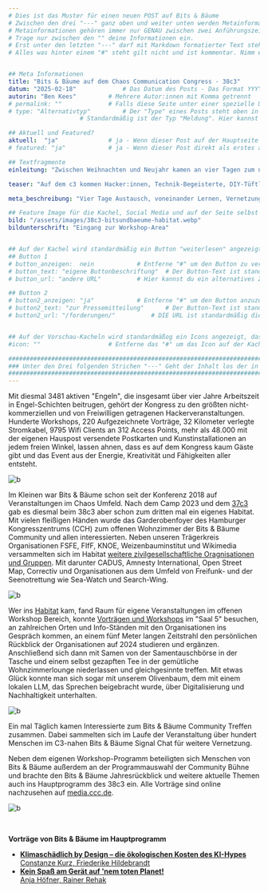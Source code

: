 ```yaml
---
# Dies ist das Muster für einen neuen POST auf Bits & Bäume
# Zwischen den drei "---" ganz oben und weiter unten werden Metainformationen eingetragen.
# Metainformationen gehören immer nur GENAU zwischen zwei Anführungszeichen.
# Trage nur zwischen den "" deine Informationen ein.
# Erst unter den letzten "---" darf mit Markdown formatierter Text stehen.
# Alles was hinter einem "#" steht gilt nicht und ist kommentar. Nimm ein "#" weg, wenn du die jeweilige information dahinter festlegen willst.


## Meta Informationen
title: "Bits & Bäume auf dem Chaos Communication Congress - 38c3"
datum: "2025-02-18" 			# Das Datum des Posts - Das Format YYYY-MM-DD muss eingehalten werden!
autorin: "Ben Kees"			# Mehrere Autor:innen mit Komma getrennt
# permalink: ""				# Falls diese Seite unter einer spezielle URL erreichbar sein soll und nicht unter /posts/datei-name
# type: "Alternativtyp"			# Der "Type" eines Posts steht oben in den Kacheln und auf der Seite ganz oben.
					# Standardmäßig ist der Typ "Meldung". Hier kannst du das ändern z.B. "Bericht" oder "Jobangebot" etc.

## Aktuell und Featured?
aktuell:  "ja" 				# ja - Wenn dieser Post auf der Hauptseite unter Aktuelles auftauchen soll (falls er nicht featured ist)
# featured: "ja"  			# ja - Wenn dieser Post direkt als erstes auf der Landing Page angezeigt werden soll, ansonsten "nein" oder Zeile löschen

## Textfragmente
einleitung: "Zwischen Weihnachten und Neujahr kamen an vier Tagen zum nun 38sten mal Hacker:innen, Technik-Begeisterte, DIY-Tüftler, Künstler:innen und Utopist:innen zusammen um sich auszutauschen, voneinander zu lernen und miteinander zu feiern. Bits & Bäume war zum dritten mal mit einem Habitat, Workshops, Community Meetups und Vorträgen dabei."

teaser: "Auf dem c3 kommen Hacker:innen, Technik-Begeisterte, DIY-Tüftler, Künstler:innen und Utopist:innen zusammen um sich auszutauschen, voneinander zu lernen und miteinander zu feiern. Bits & Bäume war zum dritten mal mit einem Habitat, Workshops, Meetups und Vorträgen dabei."

meta_beschreibung: "Vier Tage Austausch, voneinander Lernen, Vernetzung und miteinander Feiern."

## Feature Image für die Kachel, Social Media und auf der Seite selbst
bild: "/assets/images/38c3-bitsundbaeume-habitat.webp"
bildunterschrift: "Eingang zur Workshop-Area"


## Auf der Kachel wird standardmäßig ein Button "weiterlesen" angezeigt. Dieser kann hier angepasst oder versteckt werden
## Button 1
# button_anzeigen:  nein 			# Entferne "#" um den Button zu verstecken
# button_text: "eigene Buttonbeschriftung"	# Der Button-Text ist standardmäßig "weiterlesen"
# button_url: "andere URL"			# Hier kannst du ein alternatives Ziel z.B. eine extern URL angeben

## Button 2
# button2_anzeigen: "ja" 			# Entferne "#" um den Button anzuzueigen
# button2_text: "zur Pressemitteilung"		# Der Button-Text ist standardmäßig "weiterlesen"
# button2_url: "/forderungen/"			# DIE URL ist standardmäßig die des Posts - Hier kannst du ein alternatives Ziel z.B. eine extern URL angeben


## Auf der Vorschau-Kacheln wird standardmäßog ein Icons angezeigt, das kann hier abgeschaltet werden.
#icon: ""					# Entferne das "#" um das Icon auf der Kachel auszuschalten

#########################################################################################################
### Unter den Drei folgenden Strichen "---" Geht der Inhalt los der in Markdown formatiert sein darf! ###
#########################################################################################################
---
```




Mit diesmal 3481 aktiven "Engeln", die insgesamt über vier Jahre Arbeitszeit in Engel-Schichten beitrugen, gehört der Kongress zu den größten nicht-kommerziellen und von Freiwilligen getragenen Hackerveranstaltungen. Hunderte Workshops, 220 Aufgezeichnete Vorträge, 32 Kilometer verlegte Stromkabel, 9795 Wifi Clients an 312 Access Points, mehr als 48.000 mit der eigenen Hauspost versendete Postkarten und Kunstinstallationen an jedem freien Winkel, lassen ahnen, dass es auf dem Kongress kaum Gäste gibt und das Event aus der Energie, Kreativität und Fähigkeiten aller entsteht.

![b](/assets/images/38c3-wohnzimmer-lounge.webp)  	

Im Kleinen war Bits & Bäume schon seit der Konferenz 2018 auf Veranstaltungen im Chaos Umfeld. Nach dem Camp 2023 und dem [37c3](/blog/37c3_rueckblick/) gab es diesmal beim 38c3 aber schon zum dritten mal ein eigenes Habitat. Mit vielen fleißigen Händen wurde das Garderobenfoyer des Hamburger Kongresszentrums (CCH) zum offenen Wohnzimmer der Bits & Bäume Community und allen interessierten. Neben unseren Trägerkreis Organisationen FSFE, FIfF, KNOE, Weizenbauminstitut und Wikimedia versammelten sich im Habitat [weitere zivilgesellschaftliche Oragnisationen und Gruppen](https://events.ccc.de/congress/2024/hub/de/assembly/bitsundbaeume_aboutfreedom/). Mit darunter CADUS, Amnesty International, Open Street Map, Correctiv und Organisationen aus dem Umfeld von Freifunk- und der Seenotrettung wie Sea-Watch und Search-Wing.

![b](/assets/images/38c3-habitat-osm-seenotrettung.webp)  

Wer ins [Habitat](https://38c3.c3nav.de/l/bitsundbaeume-aboutfreedom/@1,161.58,183.84,5) kam, fand Raum für eigene Veranstaltungen im offenen Workshop Bereich, konnte [Vorträgen und Workshops](https://events.ccc.de/congress/2024/hub/de/assembly/bitsundbaeume_aboutfreedom/) im "Saal 5" besuchen, an zahlreichen Orten und Info-Ständen mit den Organisationen ins Gespräch kommen, an einem fünf Meter langen Zeitstrahl den persönlichen Rückblick der Organisationen auf 2024 studieren und ergänzen. Anschließend sich dann mit Samen von der Samentauschbörse in der Tasche und einem selbst gezapften Tee in der gemütliche Wohnzimmerlounge niederlassen und gleichgesinnte treffen. Mit etwas Glück konnte man sich sogar mit unserem Olivenbaum, dem mit einem lokalen LLM, das Sprechen beigebracht wurde, über Digitalisierung und Nachhaltigkeit unterhalten.

![b](/assets/images/38c3-seed-exchange.webp)  

Ein mal Täglich kamen Interessierte zum Bits & Bäume Community Treffen zusammen. Dabei sammelten sich im Laufe der Veranstaltung über hundert Menschen im C3-nahen Bits & Bäume Signal Chat für weitere Vernetzung.



Neben dem eigenen Workshop-Programm beteiligten sich Menschen von Bits & Bäume außerdem an der Programmauswahl der Community Bühne und brachte den Bits & Bäume Jahresrückblick und weitere aktuelle Themen auch ins Hauptprogramm des 38c3 ein. Alle Vorträge sind online nachzusehen auf [media.ccc.de](https://media.ccc.de/c/38c3).

![b](/assets/images/38c3-habitat-workshops.webp)  

<br>


**Vorträge von Bits & Bäume im Hauptprogramm**

  * <a href="/posts/38c3-talk-klimaschaedlich-by-design_-_oekologische-kosten-des-ki-hypes/"><b>Klimaschädlich by Design – die ökologischen Kosten des KI-Hypes</b><br>Constanze Kurz, Friederike Hildebrandt</a>
  * <a href="/posts/38c3-talk-kein-spass-am-geraet-auf-nem-toten-planet/"><b>Kein Spaß am Gerät auf 'nem toten Planet! </b><br>Anja Höfner, Rainer Rehak</a>













